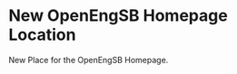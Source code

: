 New OpenEngSB Homepage Location
================================

New Place for the OpenEngSB Homepage.
